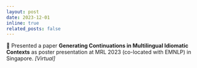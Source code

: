 ```yaml
---
layout: post
date: 2023-12-01
inline: true
related_posts: false
---
```


🎤 Presented a paper <b>Generating Continuations in Multilingual Idiomatic Contexts</b> as poster presentation at MRL 2023 (co-located with EMNLP) in Singapore. <i>[Virtual]</i>
